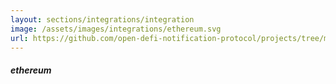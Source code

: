 ```yaml
---
layout: sections/integrations/integration
image: /assets/images/integrations/ethereum.svg
url: https://github.com/open-defi-notification-protocol/projects/tree/master/ethereum
---
```


##### ethereum